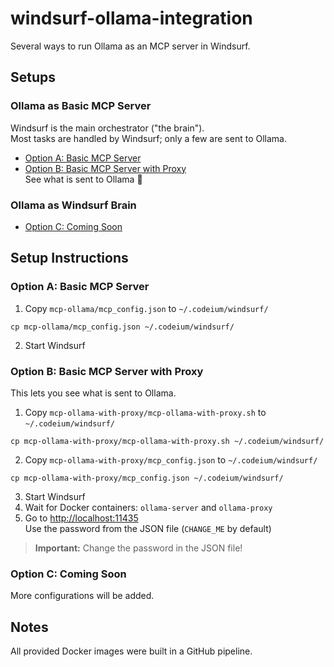 # windsurf-ollama-integration

Several ways to run Ollama as an MCP server in Windsurf.

## Setups

### Ollama as Basic MCP Server

Windsurf is the main orchestrator ("the brain").  
Most tasks are handled by Windsurf; only a few are sent to Ollama.

- [Option A: Basic MCP Server](#option-a-basic-mcp-server)
- [Option B: Basic MCP Server with Proxy](#option-b-basic-mcp-server-with-proxy)  
  See what is sent to Ollama 📡

### Ollama as Windsurf Brain

- [Option C: Coming Soon](#option-c-coming-soon)

## Setup Instructions

### Option A: Basic MCP Server

1. Copy `mcp-ollama/mcp_config.json` to `~/.codeium/windsurf/`  
  ```shell
  cp mcp-ollama/mcp_config.json ~/.codeium/windsurf/
  ````
2. Start Windsurf

### Option B: Basic MCP Server with Proxy

This lets you see what is sent to Ollama.

1. Copy `mcp-ollama-with-proxy/mcp-ollama-with-proxy.sh` to `~/.codeium/windsurf/`  
  ```shell
  cp mcp-ollama-with-proxy/mcp-ollama-with-proxy.sh ~/.codeium/windsurf/
  ````
2. Copy `mcp-ollama-with-proxy/mcp_config.json` to `~/.codeium/windsurf/`
  ```shell
  cp mcp-ollama-with-proxy/mcp_config.json ~/.codeium/windsurf/
  ````
3. Start Windsurf
4. Wait for Docker containers: `ollama-server` and `ollama-proxy`
5. Go to [http://localhost:11435](http://localhost:11435)  
   Use the password from the JSON file (`CHANGE_ME` by default)

> **Important:** Change the password in the JSON file!

### Option C: Coming Soon

More configurations will be added.

## Notes

All provided Docker images were built in a GitHub pipeline.